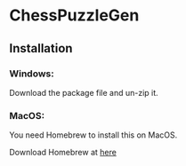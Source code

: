 # ChessPuzzleGen
## Installation
### Windows:
Download the package file and un-zip it.

### MacOS:
You need Homebrew to install this on MacOS.

Download Homebrew at [here](https://brew.sh)


